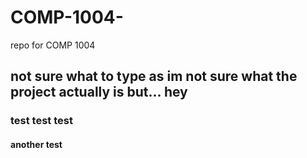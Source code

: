 # COMP-1004-
repo for COMP 1004
## not sure what to type as im not sure what the project actually is but... hey
### test test test
#### another test